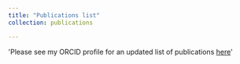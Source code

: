 ```yaml
---
title: "Publications list"
collection: publications

---
```

'Please see my ORCID profile for an updated list of publications [here](https://orcid.org/0000-0002-6843-5022)'
